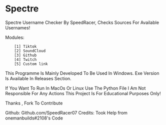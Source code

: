 # Spectre
Spectre Username Checker By SpeedRacer, Checks Sources For Available Usernames!

Modules: 

        [1] Tiktok
        [2] SoundCloud
        [3] Github
        [4] Twitch
        [5] Custom link
        
 This Programme Is Mainly Developed To Be Used In Windows.
 Exe Version Is Available In Releases Section.
 
 If You Want To Run In MacOs Or Linux Use The Python File
 I Am Not Responsible For Any Actions
 This Project Is For Educational Purposes Only!
 
 Thanks , Fork To Contribute
 
 Github: Github.com/SpeedRacer07
 Credits: Took Help from onemanbuilds#2108's Code
